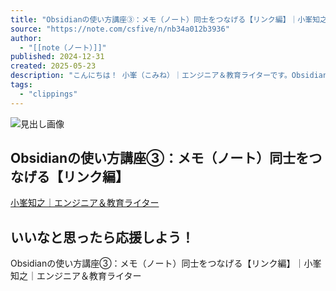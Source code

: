 ```yaml
---
title: "Obsidianの使い方講座③：メモ（ノート）同士をつなげる【リンク編】｜小峯知之｜エンジニア＆教育ライター"
source: "https://note.com/csfive/n/nb34a012b3936"
author:
  - "[[note（ノート）]]"
published: 2024-12-31
created: 2025-05-23
description: "こんにちは！ 小峯（こみね）｜エンジニア＆教育ライターです。Obsidianの使い方講座も第三回目を迎えました。メモ同士をつなげる、という意味で、ここからが面白いところですね。 メモ同士がつながっている！ 参考までに過去講座を簡単に紹介しておきます。    第一回：無料アカウント作成・インストール方法・日本語化の手順    第二回：基本的なメモの取り方～ハッシュタグ・見出し・リスト    そして今回が「メモ同士をつなげる【リンク編】」です。リンクの構文はシンプルなので、すぐに覚えられます！         1.Obsidianのリンク構文はメモ同士をつなげる  Obsidianはメモと"
tags:
  - "clippings"
---
```

![見出し画像](https://assets.st-note.com/production/uploads/images/167928869/rectangle_large_type_2_ce8b9ae3cafea9d58203af3ba5cbd39b.png?width=1200)

## Obsidianの使い方講座③：メモ（ノート）同士をつなげる【リンク編】

[小峯知之｜エンジニア＆教育ライター](https://note.com/csfive)

## いいなと思ったら応援しよう！

Obsidianの使い方講座③：メモ（ノート）同士をつなげる【リンク編】｜小峯知之｜エンジニア＆教育ライター